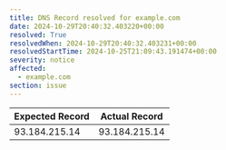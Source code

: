 ```yaml
---
title: DNS Record resolved for example.com
date: 2024-10-29T20:40:32.403220+00:00
resolved: True
resolvedWhen: 2024-10-29T20:40:32.403231+00:00
resolvedStartTime: 2024-10-25T21:09:43.191474+00:00
severity: notice
affected:
  - example.com
section: issue
---
```


| Expected Record  | Actual Record  |
|------------------|----------------|
| 93.184.215.14 | 93.184.215.14 |
